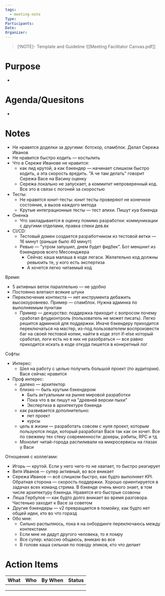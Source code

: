 ```yaml
---
tags:
  - meeting-note
Type: 
Participants: 
Date: 
Organizer:
---
```

> [!NOTE]- Template and Guideline
> ![[Meeting Facilitator Canvas.pdf]]
# Purpose
- 
# Agenda/Quesitons
- 
# Notes
- Не нравятся доделки за другими: ботскор, спамблок. Делал Сережа Иванов
- Не нравится быстро кодить — костылить
- Что в Сереже Иванове не нравится:
	- как лид крутой, а как бэкендер — начинает слишком быстро кодить, а эта скорость вредить. "А че там делать" говорит Сережа Васе на Васину оценку
	- Сережа локально не запускает, а коммитит непроверенный код. Все это в связи с погоней за скоростью
- Тесты:
	- Не нравятся юнит-тесты: юнит тесты проверяют не конечное состояние, а вызов каждого метода
	- Крутые интеграционные тесты — тест апихи. Пишут куа бэкенда
- Оненка
	- Что закладывается в оценку помимо разработки: коммуникации с другими отделами, правка спеки дев.вк
- CI/CD: 
	- Тестовый домен создается разработчиком из тестовой ветки — 16 минут (раньше было 40 минут)
	- Ревью — "утром запушил, днем будет фидбек". Бот меншнит из бэкендеров всего Мессенджера
		- Сейчас каша малаша в коде легаси. Желательно код должны ревьюить те, у кого есть экспертиза
		- А хочется легко читаемый код

Время:
* 5 активных веток параллельно — не удобно
* Постоянно влетают всякие штуки
* Переключение контекста — нет инструмента дебажить высокоуровнево. Пример — спамблок. Нужна админка по выполняемым пунктам
	* Пример — дежурство: поддержка приходит с вопросом почему сработал флудконтроль (пользователь не может писать). Легко решится админкой для поддержки. Иначе бэкендеру приходится переключаться на мастер, из-под пользователем воспроизвести баг на своей тестовой копии, найти в коде этот if-else который сработал, логи есть но в них не разобраться — все равно приходится искать в коде откуда пишется в конкретный лог

Софты:
- Интерес:
	- Шел на работу с целью получить большой проект (по аудитории). Васе сейчас нравится
- Проф интерес:
	- далеко — архитектор
	- близко — быть крутым бэкендером
		- Быть актуальным на рынке мировой разработки
		- Пока что в вк пишут на "древней версии пыхи"
		- Экспертиза в архитектуре бэкенда
	- как развивается дополнительно:
		- пет проект
		- курсы
	- цель в жизни — разработать совсем с нуля проект, которым пользуются люди, который разработал Вася так как он хочет. Все по свежему тех стеку современности: докеры, рэбиты, RPC и тд
	- Монолит читай-города распиливали на микросервисы на глазах у Васи

Отношения с коллегами:
- Игорь — крутой. Если у него чего-то не хватает, то быстро реагирует
- Витя Иванов — супер активный, во все вникает
- Сережа Иванов — всё слишком быстро, как будто выполняет KPI. Обратная сторона — скорость поддержки. Хорошо ориентируется в задачах всех команд стрима. В бэкенде очень много знает, в том числе архитектуру бэкенда. Нравятся его быстрые созвоны
- Леша Гербулов — как будто долго вникает во время разговора. Частенько заходит к Васе за советом
- Другие бэкендеры — v2 превращается в помойку, как будто нет общей идеи, кто во что горазд
- Обо мне:
	- Сильно распыляюсь, пока я на онбординге переключаюсь между контекстами
	- Если мне не дадут другого человека, то я помру
	- Все супер: классно общаюсь, вникаю во все
	- В голове каша сильная по поводу эпиков, кто что делает
# Action Items
| What | Who | By When | Status |
| ---- | ---- | ---- | ---- |
|  |  |  |  |
|  |  |  |  |
|  |  |  |  |
